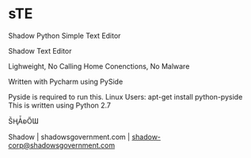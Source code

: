 # sTE
Shadow Python Simple Text Editor

Shadow Text Editor

Lighweight, No Calling Home Conenctions, No Malware

Written with Pycharm using PySide

Pyside is required to run this. 
Linux Users: apt-get install python-pyside 
This is written using Python 2.7

ṤⱧǠᴆŐƜ

Shadow | shadowsgovernment.com | shadow-corp@shadowsgovernment.com
